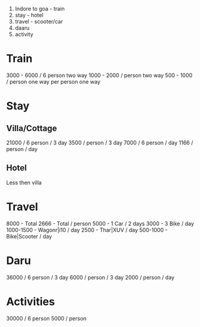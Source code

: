 1. Indore to goa - train
2. stay - hotel
3. travel - scooter/car
4. daaru
5. activity

# Train
3000 - 6000 / 6 person two way
1000 - 2000 / person two way
500 - 1000 / person one way
per person
one way
# Stay
## Villa/Cottage
21000 / 6 person / 3 day
3500 / person / 3 day
7000 / 6 person / day
1166 / person / day
## Hotel
Less then villa
# Travel
8000 - Total
2666 - Total / person
5000 - 1 Car / 2 days
3000 - 3 Bike / day
1000-1500 - Wagonr|i10 / day
2500 - Thar|XUV / day
500-1000 - Bike|Scooter / day
# Daru
36000 / 6 person / 3 day
6000 / person / 3 day
2000 / person / day
# Activities
30000 / 6 person
5000 / person

